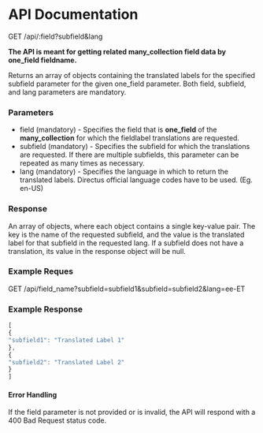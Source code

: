 # API Documentation

GET /api/:field?subfield&lang

**The API is meant for getting related many_collection field data by one_field fieldname.**

Returns an array of objects containing the translated labels for the specified subfield parameter for the given one_field parameter. Both field, subfield, and lang parameters are mandatory.

### Parameters

- field (mandatory) - Specifies the field that is **one_field** of the **many_collection** for which the fieldlabel translations are requested.
- subfield (mandatory) - Specifies the subfield for which the translations are requested. If there are multiple subfields, this parameter can be repeated as many times as necessary.<br>
- lang (mandatory) - Specifies the language in which to return the translated labels. Directus official language codes have to be used. (Eg. en-US)

### Response

An array of objects, where each object contains a single key-value pair. The key is the name of the requested subfield, and the value is the translated label for that subfield in the requested lang. If a subfield does not have a translation, its value in the response object will be null.

### Example Reques

GET /api/field_name?subfield=subfield1&subfield=subfield2&lang=ee-ET

### Example Response

```javascript
[
{
"subfield1": "Translated Label 1"
},
{
"subfield2": "Translated Label 2"
}
]
```

#### Error Handling

If the field parameter is not provided or is invalid, the API will respond with a 400 Bad Request status code.
